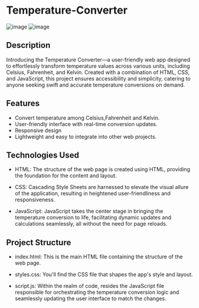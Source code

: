 # Temperature-Converter
![image](https://github.com/ChandraDeepika/Temperature_Converter/assets/128380416/2f314670-2b79-4cf6-ba20-a4c3a6abdc61)
![image](https://github.com/ChandraDeepika/Temperature_Converter/assets/128380416/3fff2e53-4d59-4ee4-a9c9-62658d43a536)



## Description
Introducing the Temperature Converter—a user-friendly web app designed to effortlessly transform temperature values across various units, including Celsius, Fahrenheit, and Kelvin. Created with a combination of HTML, CSS, and JavaScript, this project ensures accessibility and simplicity, catering to anyone seeking swift and accurate temperature conversions on demand.

## Features
- Convert temperature among Celsius,Fahrenheit and Kelvin.
- User-friendly interface with real-time conversion updates.
- Responsive design 
- Lightweight and easy to integrate into other web projects.

## Technologies Used
- HTML: The structure of the web page is created using HTML, providing the foundation for the content and layout.

- CSS: Cascading Style Sheets are harnessed to elevate the visual allure of the application, resulting in heightened user-friendliness and responsiveness.

- JavaScript: JavaScript takes the center stage in bringing the temperature conversion to life, facilitating dynamic updates and calculations seamlessly, all without the need for page reloads.

## Project Structure
- index.html: This is the main HTML file containing the structure of the web page.

- styles.css: You'll find the CSS file that shapes the app's style and layout.

- script.js: Within the realm of code, resides the JavaScript file responsible for orchestrating the temperature conversion logic and seamlessly updating the user interface to match the changes.




